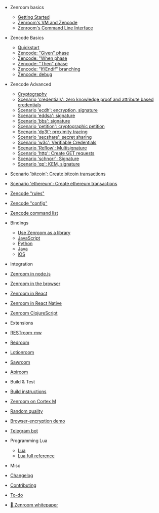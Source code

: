 
- Zenroom basics
  - [Getting Started](/)
  - [Zenroom's VM and Zencode](/pages/zencode-intro.md "Zencode cookbook intro")
  - [Zenroom's Command Line Interface](/pages/how-to-exec.md "Execute")


- Zencode Basics
  - [Quickstart](/pages/zencode-cookbook-intro.md "Zencode Quickstart") 
  - [Zencode: "Given" phase](/pages/zencode-cookbook-given.md "Zencode cookbook Given")
  - [Zencode: "When phase](/pages/zencode-cookbook-when.md "Zencode cookbook When")
  - [Zencode: "Then" phase](/pages/zencode-cookbook-then.md "Zencode cookbook Then")
  - [Zencode: "If/Endif" branching](/pages/zencode-if-endif.md "Zencode branching")
  - [Zencode: debug](/pages/zencode-debug.md "Zencode debug")

- Zencode Advanced 
  - [Cryptography](/pages/zencode-crypto.md "Zencode")
  - [Scenario 'credentials': zero knowledge proof and attribute based credentials](/pages/zencode-scenario-credentials.md "Zencode credentials")
  - [Scenario 'ecdh': encryption, signature](/pages/zencode-scenarios-ecdh "Zencode ecdh")
  - [Scenario 'eddsa': signature](/pages/zencode-scenarios-eddsa "Zencode eddsa")
  - [Scenario 'bbs': signature](/pages/zencode-scenarios-bbs "Zencode BBS")
  - [Scenario 'petition': cryptographic petition](/pages/zencode-scenarios-petition "Zencode petition")
  - [Scenario 'dp3t': proximity tracing](/pages/zencode-scenario-dp3t "Zencode dp3t")
  - [Scenario 'secshare': secret sharing](/pages/zencode-scenario-secShare "Zencode secret share")
  - [Scenario 'w3c': Verifiable Credentials](/pages/zencode-cookbook-w3c-vc "W3C Verifiable Credentials")
  - [Scenario 'Reflow': Multisignature](/pages/zencode-scenario-reflow "Reflow Multisignature")
  - [Scenario 'http': Create GET requests](/pages/zencode-scenarios-http.md "create GET requests")
  - [Scenario 'schnorr': Signature](/pages/zencode-scenarios-schnorr.md "Zencode schnorr")
  - [Scenario 'qp': KEM, signature](/pages/zencode-scenarios-qp.md "Zencode qp")
 <!--- --->
  - [Scenario 'bitcoin': Create bitcoin transactions](/pages/zencode-scenarios-bitcoin.md "Create bitcoin transactions")
  - [Scenario 'ethereum': Create ethereum transactions](/pages/zencode-scenarios-ethereum.md "Create ethereum transactions")
  - [Zencode "rules"](/pages/zencode-rules.md "Zencode encoding and format rules")
  - [Zencode "config"](/pages/zenroom-config.md "Zenroom config")
  - [Zencode command list](/pages/zencode-list.md "Zencode command list")

- Bindings
  - [ Use Zenroom as a library](/pages/how-to-embed.md "Embed") 
  - [JavaScript ](/pages/javascript.md "Use Zenroom in JavaScript")
  - [Python](/pages/python.md "Use Zenroom in JavaScript")
  - [Java](/pages/java.md "Use Zenroom in Java")
  - [iOS](/pages/ios.md "Use Zenroom in iOS")

- Integration
 - [Zenroom in node.js](/pages/zenroom-javascript1b.md "Use Zenroom in node.js")
 - [Zenroom in the browser](/pages/zenroom-javascript2b.md "Use Zenroom in the browser")
 - [Zenroom in React](/pages/zenroom-javascript3.md "Use Zenroom in React")
 - [Zenroom in React Native](/pages/zenroom-react-native.md "Use Zenroom in React Native")
 - [Zenroom ClojureScript](/pages/zenroom-clojurescript.md "Zenroom ClojureScript]") 

- Extensions
 - [RESTroom-mw](/pages/restroom-mw)
 - [Redroom](/ext/redroom)
 - [Lotionroom](/ext/lotionroom)
 - [Sawroom](/ext/sawroom)
 - [Apiroom](/pages/apiroom)


- Build & Test
 - [Build instructions](/pages/how-to-build.md "Build Zenroom")  
 - [Zenroom on Cortex M](/pages/cortex.md "Zenroom on Cortex M")
 - [Random quality](/pages/random.md "Random quality measurement")
 - [Browser-encryption demo](/pages/encrypt.md "Browser-encryption demo")
 - [Telegram bot](/pages/zenroomTelegramBotPython.md "Zenroom Telegram bot")



- Programming Lua
  - [Lua](/pages/lua.md "in Lua")
  - [Lua full reference](/pages/ldoc/o/README.md "in Lua") 
 
- Misc
 - [Changelog](CHANGELOG)
 - [Contributing](CONTRIBUTING)
 - [To-do](TODO)
 - [📄 Zenroom whitepaper](/pages/zenroom_whitepaper.pdf ':ignore')

<!--- comment example --->
